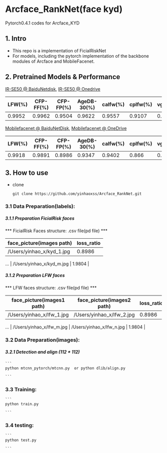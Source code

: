 # Arcface_RankNet(face kyd)

Pytorch0.4.1 codes for Arcface_KYD

## 1. Intro

- This repo is a implementation of FicialRiskNet
- For models, including the pytorch implementation of the backbone modules of Arcface and MobileFacenet. 

## 2. Pretrained Models & Performance

[IR-SE50 @ BaiduNetdisk](https://pan.baidu.com/s/12BUjjwy1uUTEF9HCx5qvoQ), [IR-SE50 @ Onedrive](https://1drv.ms/u/s!AhMqVPD44cDOhkPsOU2S_HFpY9dC)

| LFW(%) | CFP-FF(%) | CFP-FP(%) | AgeDB-30(%) | calfw(%) | cplfw(%) | vgg2_fp(%) |
| ------ | --------- | --------- | ----------- | -------- | -------- | ---------- |
| 0.9952 | 0.9962    | 0.9504    | 0.9622      | 0.9557   | 0.9107   | 0.9386     |

[Mobilefacenet @ BaiduNetDisk](https://pan.baidu.com/s/1hqNNkcAjQOSxUjofboN6qg), [Mobilefacenet @ OneDrive](https://1drv.ms/u/s!AhMqVPD44cDOhkSMHodSH4rhfb5u)

| LFW(%) | CFP-FF(%) | CFP-FP(%) | AgeDB-30(%) | calfw(%) | cplfw(%) | vgg2_fp(%) |
| ------ | --------- | --------- | ----------- | -------- | -------- | ---------- |
| 0.9918 | 0.9891    | 0.8986    | 0.9347      | 0.9402   | 0.866    | 0.9100     |

## 3. How to use

- clone

  ```
  git clone https://github.com/yinhaoxss/Arcface_RankNet.git
  ```

### 3.1 Data Preparation(labels):

##### 3.1.1 Preparation FicialRisk faces

*** FicialRisk Faces structure: .csv file(pd file) ***

| face_picture(images path) | loss_ratio  | 
| ------------------------- | ----------- | 
| /Users/yinhao_x/kyd_1.jpg | 0.8986      |
...
| /Users/yinhao_x/kyd_m.jpg | 1.9804      |

##### 3.1.2 Preparation LFW faces

*** LFW faces structure: .csv file(pd file) ***

| face_picture(images1 path) | face_picture(images2 path)  | loss_ratio  | 
| -------------------------  | --------------------------  | ----------- | 
| /Users/yinhao_x/lfw_1.jpg  | /Users/yinhao_x/lfw_2.jpg   | 0.8986      |
...
| /Users/yinhao_x/lfw_m.jpg  | /Users/yinhao_x/lfw_n.jpg   | 1.9804      |

### 3.2 Data Preparation(images):

##### 3.2.1 Detection and align (112 * 112)

```
​```
python mtcnn_pytorch/mtcnn.py  or python dlib/align.py

​```
```
### 3.3 Training:

```
​```
python train.py

​```
```
### 3.4 testing:

```
​```
python test.py

​```
```
